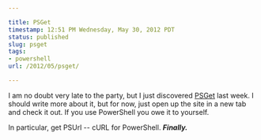 ```yaml
---

title: PSGet
timestamp: 12:51 PM Wednesday, May 30, 2012 PDT
status: published
slug: psget
tags:
- powershell
url: /2012/05/psget/

---
```


I am no doubt very late to the party, but I just discovered [PSGet](http://psget.net/) last week. I should write more about it, but for now, just open up the site in a new tab and check it out. If you use PowerShell you owe it to yourself.

In particular, get PSUrl -- cURL for PowerShell. ***Finally.***
